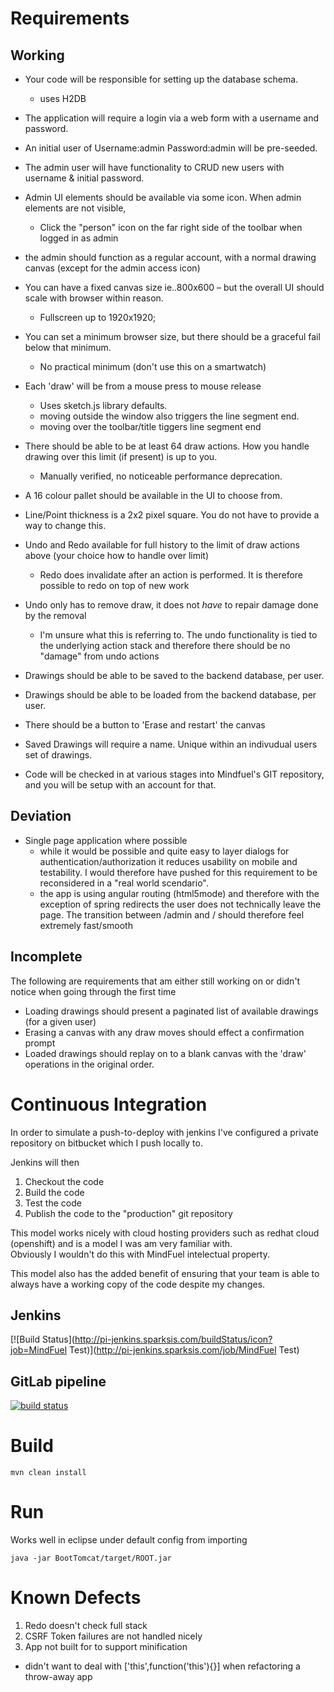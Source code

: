 # Requirements

## Working 

* Your code will be responsible for setting up the database schema.
  * uses H2DB

* The application will require a login via a web form with a username and password.
* An initial user of Username:admin Password:admin will be pre-seeded.
* The admin user will have functionality to CRUD new users with username & initial password.
* Admin UI elements should be available via some icon. When admin elements are not visible,
  * Click the "person" icon on the far right side of the toolbar when logged in as admin

* the admin should function as a regular account, with a normal drawing canvas (except for the admin access icon)

* You can have a fixed canvas size ie..800x600 – but the overall UI should scale with browser within reason.
  * Fullscreen up to 1920x1920;

* You can set a minimum browser size, but there should be a graceful fail below that minimum.
  * No practical minimum (don't use this on a smartwatch)

* Each 'draw' will be from a mouse press to mouse release
  * Uses sketch.js library defaults.  
  * moving outside the window also triggers the line segment end.
  * moving over the toolbar/title tiggers line segment end

* There should be able to be at least 64 draw actions. How you handle drawing over this limit (if present) is up to you.
  * Manually verified, no noticeable performance deprecation.

* A 16 colour pallet should be available in the UI to choose from.
* Line/Point thickness is a 2x2 pixel square. You do not have to provide a way to change this.
* Undo and Redo available for full history to the limit of draw actions above (your choice how to handle over limit)
  * Redo does invalidate after an action is performed.  It is therefore possible to redo on top of new work
  
* Undo only has to remove draw, it does not _have_ to repair damage done by the removal
  * I'm unsure what this is referring to.  The undo functionality is tied to the underlying action stack and therefore there should be no "damage" from undo actions
  
* Drawings should be able to be saved to the backend database, per user.
* Drawings should be able to be loaded from the backend database, per user.
* There should be a button to 'Erase and restart' the canvas
* Saved Drawings will require a name. Unique within an indivudual users set of drawings.
* Code will be checked in at various stages into Mindfuel's GIT repository, and you will be setup with an account for that.

## Deviation

* Single page application where possible
  * while it would be possible and quite easy to layer dialogs for authentication/authorization it reduces usability on mobile and testability.  I would therefore have pushed for this requirement to be reconsidered in a "real world scendario". 
  * the app is using angular routing (html5mode) and therefore with the exception of spring redirects the user does not technically leave the page.  The transition between /admin and / should therefore feel extremely fast/smooth 

## Incomplete

The following are requirements that am either still working on or didn't notice when going through the first time

* Loading drawings should present a paginated list of available drawings (for a given user)
* Erasing a canvas with any draw moves should effect a confirmation prompt
* Loaded drawings should replay on to a blank canvas with the 'draw' operations in the original order.
  


# Continuous Integration

In order to simulate a push-to-deploy with jenkins I've configured a private repository on bitbucket which I push locally to.

Jenkins will then

1. Checkout the code
1. Build the code
1. Test the code
1. Publish the code to the "production" git repository

This model works nicely with cloud hosting providers such as redhat cloud (openshift) and is a model I was am very familiar with.  
Obviously I wouldn't do this with MindFuel intelectual property.

This model also has the added benefit of ensuring that your team is able to always have a working copy of the code despite my changes.

## Jenkins

[![Build Status](http://pi-jenkins.sparksis.com/buildStatus/icon?job=MindFuel Test)](http://pi-jenkins.sparksis.com/job/MindFuel Test)
 
## GitLab pipeline

[![build status](https://git.mindfuel.ca/tests/colton/badges/master/build.svg)](https://git.mindfuel.ca/tests/colton/commits/master)

# Build
    mvn clean install 
    
# Run

Works well in eclipse under default config from importing
	
    java -jar BootTomcat/target/ROOT.jar

# Known Defects

1. Redo doesn't check full stack
1. CSRF Token failures are not handled nicely
1. App not built for to support minification
  * didn't want to deal with ['this',function('this'){}] when refactoring a throw-away app
